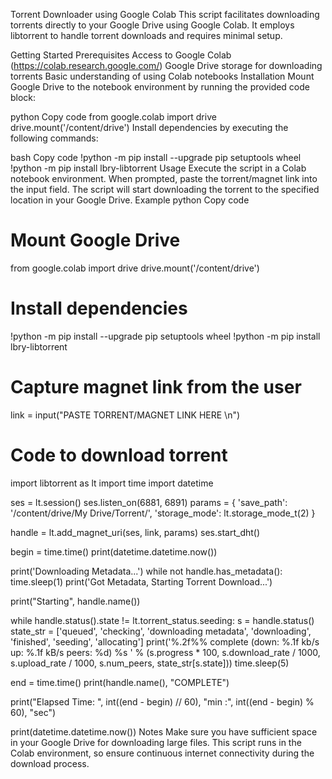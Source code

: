 Torrent Downloader using Google Colab
This script facilitates downloading torrents directly to your Google Drive using Google Colab. It employs libtorrent to handle torrent downloads and requires minimal setup.

Getting Started
Prerequisites
Access to Google Colab (https://colab.research.google.com/)
Google Drive storage for downloading torrents
Basic understanding of using Colab notebooks
Installation
Mount Google Drive to the notebook environment by running the provided code block:

python
Copy code
from google.colab import drive
drive.mount('/content/drive')
Install dependencies by executing the following commands:

bash
Copy code
!python -m pip install --upgrade pip setuptools wheel
!python -m pip install lbry-libtorrent
Usage
Execute the script in a Colab notebook environment.
When prompted, paste the torrent/magnet link into the input field.
The script will start downloading the torrent to the specified location in your Google Drive.
Example
python
Copy code
# Mount Google Drive
from google.colab import drive
drive.mount('/content/drive')

# Install dependencies
!python -m pip install --upgrade pip setuptools wheel
!python -m pip install lbry-libtorrent

# Capture magnet link from the user
link = input("PASTE TORRENT/MAGNET LINK HERE \n")

# Code to download torrent
import libtorrent as lt
import time
import datetime

ses = lt.session()
ses.listen_on(6881, 6891)
params = {
    'save_path': '/content/drive/My Drive/Torrent/',
    'storage_mode': lt.storage_mode_t(2)
}

handle = lt.add_magnet_uri(ses, link, params)
ses.start_dht()

begin = time.time()
print(datetime.datetime.now())

print('Downloading Metadata...')
while not handle.has_metadata():
    time.sleep(1)
print('Got Metadata, Starting Torrent Download...')

print("Starting", handle.name())

while handle.status().state != lt.torrent_status.seeding:
    s = handle.status()
    state_str = ['queued', 'checking', 'downloading metadata', 'downloading', 'finished', 'seeding', 'allocating']
    print('%.2f%% complete (down: %.1f kb/s up: %.1f kB/s peers: %d) %s ' %
          (s.progress * 100, s.download_rate / 1000, s.upload_rate / 1000, s.num_peers, state_str[s.state]))
    time.sleep(5)

end = time.time()
print(handle.name(), "COMPLETE")

print("Elapsed Time: ", int((end - begin) // 60), "min :", int((end - begin) % 60), "sec")

print(datetime.datetime.now())
Notes
Make sure you have sufficient space in your Google Drive for downloading large files.
This script runs in the Colab environment, so ensure continuous internet connectivity during the download process.
